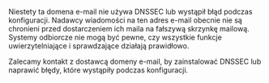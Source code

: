 
Niestety ta domena e-mail nie używa DNSSEC lub wystąpił błąd podczas konfiguracji. 
Nadawcy wiadomości na ten adres e-mail obecnie nie są chronieni przed dostarczeniem ich maila na fałszywą skrzynkę mailową. 
Systemy odbiorcze nie mogą być pewne, czy wszystkie funkcje uwierzytelniające i sprawdzające działają prawidłowo. 

Zalecamy kontakt z dostawcą domeny e-mail, by zainstalować DNSSEC lub naprawić błędy, 
które wystąpiły podczas konfiguracji. 
